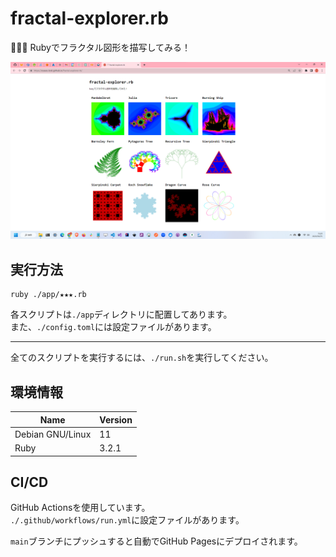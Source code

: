 # fractal-explorer.rb

🍬🍬🍬 Rubyでフラクタル図形を描写してみる！  

![成果物](./docs/img/fruit.png)  

## 実行方法

```shell
ruby ./app/★★★.rb
```

各スクリプトは`./app`ディレクトリに配置してあります。  
また、`./config.toml`には設定ファイルがあります。  

---

全てのスクリプトを実行するには、`./run.sh`を実行してください。  

## 環境情報

| Name | Version |
| --- | --- |
| Debian GNU/Linux | 11 |
| Ruby | 3.2.1 |

## CI/CD

GitHub Actionsを使用しています。  
`./.github/workflows/run.yml`に設定ファイルがあります。  

`main`ブランチにプッシュすると自動でGitHub Pagesにデプロイされます。  
